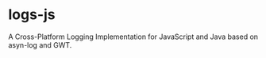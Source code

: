 # logs-js
A Cross-Platform Logging Implementation for JavaScript and Java based on asyn-log and GWT.
